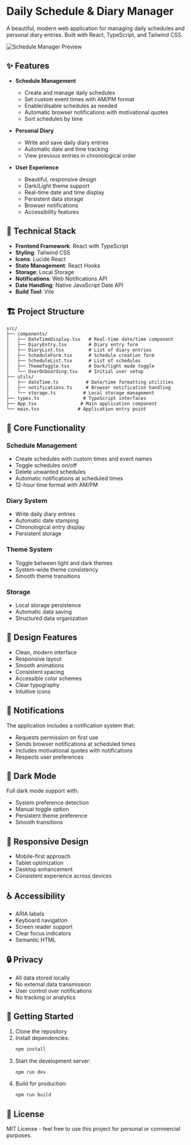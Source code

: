 # Daily Schedule & Diary Manager

A beautiful, modern web application for managing daily schedules and personal diary entries. Built with React, TypeScript, and Tailwind CSS.

![Schedule Manager Preview](https://images.unsplash.com/photo-1484480974693-6ca0a78fb36b?auto=format&fit=crop&q=80&w=2072)

## ✨ Features

- **Schedule Management**
  - Create and manage daily schedules
  - Set custom event times with AM/PM format
  - Enable/disable schedules as needed
  - Automatic browser notifications with motivational quotes
  - Sort schedules by time

- **Personal Diary**
  - Write and save daily diary entries
  - Automatic date and time tracking
  - View previous entries in chronological order

- **User Experience**
  - Beautiful, responsive design
  - Dark/Light theme support
  - Real-time date and time display
  - Persistent data storage
  - Browser notifications
  - Accessibility features

## 🚀 Technical Stack

- **Frontend Framework**: React with TypeScript
- **Styling**: Tailwind CSS
- **Icons**: Lucide React
- **State Management**: React Hooks
- **Storage**: Local Storage
- **Notifications**: Web Notifications API
- **Date Handling**: Native JavaScript Date API
- **Build Tool**: Vite

## 🏗️ Project Structure

```
src/
├── components/
│   ├── DateTimeDisplay.tsx   # Real-time date/time component
│   ├── DiaryEntry.tsx        # Diary entry form
│   ├── DiaryList.tsx         # List of diary entries
│   ├── ScheduleForm.tsx      # Schedule creation form
│   ├── ScheduleList.tsx      # List of schedules
│   ├── ThemeToggle.tsx       # Dark/light mode toggle
│   └── UserOnboarding.tsx    # Initial user setup
├── utils/
│   ├── dateTime.ts          # Date/time formatting utilities
│   ├── notifications.ts     # Browser notification handling
│   └── storage.ts          # Local storage management
├── types.ts                # TypeScript interfaces
├── App.tsx                # Main application component
└── main.tsx              # Application entry point
```

## 🔧 Core Functionality

### Schedule Management
- Create schedules with custom times and event names
- Toggle schedules on/off
- Delete unwanted schedules
- Automatic notifications at scheduled times
- 12-hour time format with AM/PM

### Diary System
- Write daily diary entries
- Automatic date stamping
- Chronological entry display
- Persistent storage

### Theme System
- Toggle between light and dark themes
- System-wide theme consistency
- Smooth theme transitions

### Storage
- Local storage persistence
- Automatic data saving
- Structured data organization

## 🎨 Design Features

- Clean, modern interface
- Responsive layout
- Smooth animations
- Consistent spacing
- Accessible color schemes
- Clear typography
- Intuitive icons

## 🔔 Notifications

The application includes a notification system that:
- Requests permission on first use
- Sends browser notifications at scheduled times
- Includes motivational quotes with notifications
- Respects user preferences

## 🌙 Dark Mode

Full dark mode support with:
- System preference detection
- Manual toggle option
- Persistent theme preference
- Smooth transitions

## 📱 Responsive Design

- Mobile-first approach
- Tablet optimization
- Desktop enhancement
- Consistent experience across devices

## ♿ Accessibility

- ARIA labels
- Keyboard navigation
- Screen reader support
- Clear focus indicators
- Semantic HTML

## 🔒 Privacy

- All data stored locally
- No external data transmission
- User control over notifications
- No tracking or analytics

## 🚀 Getting Started

1. Clone the repository
2. Install dependencies:
   ```bash
   npm install
   ```
3. Start the development server:
   ```bash
   npm run dev
   ```
4. Build for production:
   ```bash
   npm run build
   ```

## 📝 License

MIT License - feel free to use this project for personal or commercial purposes.